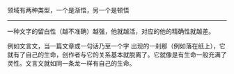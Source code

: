 领域有两种类型，一个是渐悟，另一个是顿悟
___
一种文字的留白性（越不准确）越强，他就越活，对应的他的精确性就越差。

例如文言文，当一篇文章或一句话乃至一个字 出现的一刹那（例如落在纸上），它就有了自己的生命，创作者与它的关系基本就脱离了。它就像是有生命一般充满了灵性。文言文就如同一条龙一样有自己的生命。